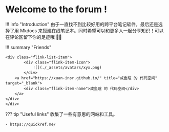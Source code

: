 # Welcome to the forum !

!!! info "Introduction"
    由于一直找不到比较好用的跨平台笔记软件，最后还是选择了用 Mkdocs 来搭建在线笔记本。同时希望可以和更多人一起分享知识！可以在评论区留下你的足迹哦 👣👣

!!! summary "Friends"
    <div class="flink-list">

    <div class="flink-list-item">
            <div class="flink-item-icon">
                ![](./_assets/avatars/xyx.png)
            </div>
        <a href="https://xuan-insr.github.io/" title="咸鱼暄 的 代码空间" target="_blank">
            <div class="flink-item-name">咸鱼暄 的 代码空间</div>
        </a>
    </div>
    </div>

??? tip "Useful links" 
    收集了一些有意思的网站和工具。

    - https://quickref.me/
